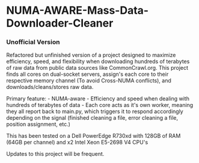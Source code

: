 # NUMA-AWARE-Mass-Data-Downloader-Cleaner
### Unofficial Version

Refactored but unfinished version of a project designed to maximize efficiency, speed, and flexibility when downloading hundreds of terabytes of raw data from public data sources like CommonCrawl.org. This project finds all cores on dual-socket servers, assign's each core to their respective memory channel (To avoid Cross-NUMA conflicts), and downloads/cleans/stores raw data.  

Primary feature:
    - NUMA-aware
    - Efficiency and speed when dealing with hundreds of terabytes of data
    - Each core acts as it's own worker, meaning they all report back to main.py, which triggers it to respond accordingly depending on the signal (finished cleaning a file, error cleaning a file, position assignment, etc.)

This has been tested on a Dell PowerEdge R730xd with 128GB of RAM (64GB per channel) and x2 Intel Xeon E5-2698 V4 CPU's

Updates to this project will be frequent.
